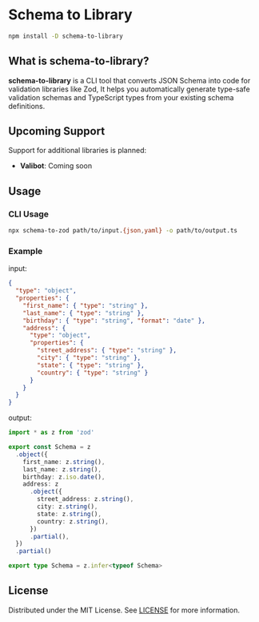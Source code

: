 # Schema to Library

```bash
npm install -D schema-to-library
```

## What is schema-to-library?

**schema-to-library** is a CLI tool that converts JSON Schema into code for validation libraries like Zod,
It helps you automatically generate type-safe validation schemas and TypeScript types from your existing schema definitions.

## Upcoming Support

Support for additional libraries is planned:

- **Valibot**: Coming soon

## Usage



### CLI Usage

```bash
npx schema-to-zod path/to/input.{json,yaml} -o path/to/output.ts
```

### Example

input:

```json
{
  "type": "object",
  "properties": {
    "first_name": { "type": "string" },
    "last_name": { "type": "string" },
    "birthday": { "type": "string", "format": "date" },
    "address": {
      "type": "object",
      "properties": {
        "street_address": { "type": "string" },
        "city": { "type": "string" },
        "state": { "type": "string" },
        "country": { "type": "string" }
      }
    }
  }
}
```

output:

```ts
import * as z from 'zod'

export const Schema = z
  .object({
    first_name: z.string(),
    last_name: z.string(),
    birthday: z.iso.date(),
    address: z
      .object({
        street_address: z.string(),
        city: z.string(),
        state: z.string(),
        country: z.string(),
      })
      .partial(),
  })
  .partial()

export type Schema = z.infer<typeof Schema>
```

## License

Distributed under the MIT License. See [LICENSE](https://github.com/nakita628/schema-to-libray?tab=MIT-1-ov-file) for more information.